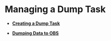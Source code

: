 # Managing a Dump Task<a name="dis_01_0115"></a>

-   **[Creating a Dump Task](creating-a-dump-task.md)**  

-   **[Dumping Data to OBS](dumping-data-to-obs.md)**  


